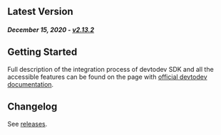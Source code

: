 Latest Version
--------------
##### _December 15, 2020_ - [v2.13.2](https://github.com/devtodev-analytics/unity-sdk/releases/latest)

Getting Started
---------------
Full description of the integration process of devtodev SDK and all the accessible features can be found on the page with [official devtodev documentation](https://docs.devtodev.com/integration/analytics-integration/unity).

Changelog
---------
See [releases](https://github.com/devtodev-analytics/unity-sdk/releases).
